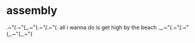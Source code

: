 # assembly

_.~"(_.~"(_.~"(_.~"(_.~"(. all i wanna do is get high by the beach ._.~"(_.~"(_.~"(_.~"(_.~"(
